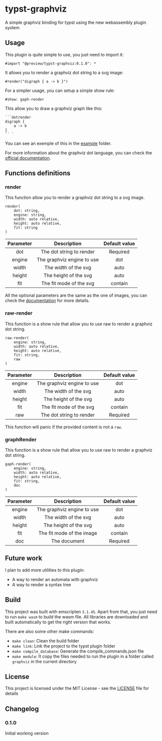 # typst-graphviz

A simple graphviz binding for typst using the new webassembly plugin system

## Usage

This plugin is quite simple to use, you just need to import it:

```typ
#import "@preview/typst-graphviz:0.1.0": *
```

It allows you to render a graphviz dot string to a svg image:

```typ
#render("digraph { a -> b }")
```

For a simpler usage, you can setup a simple show rule:

```typ
#show: gaph-render
```

This allow you to draw a graphviz graph like this:

```typ
```dotrender
digraph {
    a -> b
}
`` `
```

You can see an exemple of this in the [example](./example) folder.

For more information about the graphviz dot language, you can check the [official documentation](https://graphviz.org/documentation/).

## Functions definitions

### render

This function allow you to render a graphviz dot string to a svg image.

```typ
render(
    dot: string,
    engine: string,
    width: auto relative,
    height: auto relative,
    fit: string
)
```

| Parameter | Description | Default value |
| :-------: | :---------: | :-----------: |
| dot | The dot string to render | Required |
| engine | The graphviz engine to use | dot |
| width | The width of the svg | auto |
| height | The height of the svg | auto |
| fit | The fit mode of the svg | contain |

All the optional parameters are the same as the one of images, you can check the [documentation](https://typst.app/docs/reference/visualize/image/) for more details.

### raw-render

This function is a show rule that allow you to use raw to render a graphviz dot string.

```typ
raw-render(
    engine: string,
    width: auto relative,
    height: auto relative,
    fit: string,
    raw
)
```

| Parameter | Description | Default value |
| :-------: | :---------: | :-----------: |
| engine | The graphviz engine to use | dot |
| width | The width of the svg | auto |
| height | The height of the svg | auto |
| fit | The fit mode of the svg | contain |
| raw | The dot string to render | Required |

This function will panic if the provided content is not a `raw`.

### graphRender

This function is a show rule that allow you to use raw to render a graphviz dot string.

```typ
gaph-render(
    engine: string,
    width: auto relative,
    height: auto relative,
    fit: string,
    doc
)
```

| Parameter | Description | Default value |
| :-------: | :---------: | :-----------: |
| engine | The graphviz engine to use | dot |
| width | The width of the svg | auto |
| height | The height of the svg | auto |
| fit | The fit mode of the image | contain |
| doc | The document | Required |

## Future work

I plan to add more utilities to this plugin:

- A way to render an automata with graphviz
- A way to render a syntax tree

## Build

This project was built with emscripten `3.1.45`. Apart from that, you just need to run `make wasm` to build the wasm file. All libraries are downloaded and built automatically to get the right version that works.

There are also some other make commands:

- `make clean`: Clean the build folder
- `make link`: Link the project to the typst plugin folder
- `make compile_database`: Generate the compile_commands.json file
- `make module`: It copy the files needed to run the plugin in a folder called `graphviz` in the current directory

## License

This project is licensed under the MIT License - see the [LICENSE](LICENSE) file for details

## Changelog

### 0.1.0

Initial working version